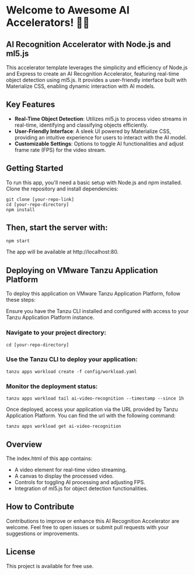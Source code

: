 # Welcome to Awesome AI Accelerators! 🤖🦾

## AI Recognition Accelerator with Node.js and ml5.js

This accelerator template leverages the simplicity and efficiency of Node.js and Express to create an AI Recognition Accelerator, featuring real-time object detection using ml5.js. It provides a user-friendly interface built with Materialize CSS, enabling dynamic interaction with AI models.

## Key Features

- **Real-Time Object Detection**: Utilizes ml5.js to process video streams in real-time, identifying and classifying objects efficiently.
- **User-Friendly Interface**: A sleek UI powered by Materialize CSS, providing an intuitive experience for users to interact with the AI model.
- **Customizable Settings**: Options to toggle AI functionalities and adjust frame rate (FPS) for the video stream.

## Getting Started

To run this app, you'll need a basic setup with Node.js and npm installed. Clone the repository and install dependencies:

```shell
git clone [your-repo-link]
cd [your-repo-directory]
npm install
```

## Then, start the server with:

```shell
npm start
```
The app will be available at http://localhost:80.

## Deploying on VMware Tanzu Application Platform
To deploy this application on VMware Tanzu Application Platform, follow these steps:

Ensure you have the Tanzu CLI installed and configured with access to your Tanzu Application Platform instance.

### Navigate to your project directory:

```shell
cd [your-repo-directory]
```
### Use the Tanzu CLI to deploy your application:

```shell
tanzu apps workload create -f config/workload.yaml
```

### Monitor the deployment status:

```shell
tanzu apps workload tail ai-video-recognition --timestamp --since 1h
```

Once deployed, access your application via the URL provided by Tanzu Application Platform. You can find the url with the following command:

```shell
tanzu apps workload get ai-video-recognition
```

## Overview
The index.html of this app contains:

- A video element for real-time video streaming.
- A canvas to display the processed video.
- Controls for toggling AI processing and adjusting FPS.
- Integration of ml5.js for object detection functionalities.

## How to Contribute
Contributions to improve or enhance this AI Recognition Accelerator are welcome. Feel free to open issues or submit pull requests with your suggestions or improvements.

## License
This project is available for free use.
